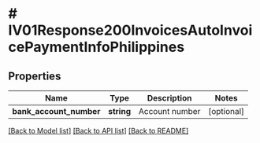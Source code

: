 # # IV01Response200InvoicesAutoInvoicePaymentInfoPhilippines

## Properties

Name | Type | Description | Notes
------------ | ------------- | ------------- | -------------
**bank_account_number** | **string** | Account number | [optional]

[[Back to Model list]](../../README.md#models) [[Back to API list]](../../README.md#endpoints) [[Back to README]](../../README.md)
